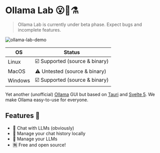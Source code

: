 # Ollama Lab 😮🦙⚗️

> Ollama Lab is currently under beta phase. Expect bugs and incomplete features.

![ollama-lab-demo](https://github.com/user-attachments/assets/e3b9ca15-d372-4a99-b44c-056bb8313541)

| OS        | Status                              |
|-----------|-------------------------------------|
| Linux     | ☑️ Supported (source & binary)       |
| MacOS     | ⚠️ Untested (source & binary)        |
| Windows   | ☑️ Supported (source & binary)        |

Yet another (unofficial) [Ollama](https://github.com/ollama/ollama) GUI but based on [Tauri](https://tauri.app) and [Svelte 5](https://svelte.dev/).
We make Ollama easy-to-use for everyone.

## Features 🌟

- 💬 Chat with LLMs (obviously)
- 💾 Manage your chat history locally
- 🤖 Manage your LLMs
- 🈚 Free and open source!
